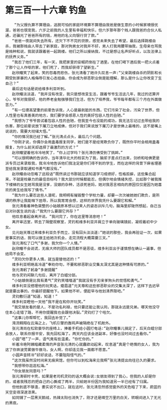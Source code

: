 # 第三百一十六章 钓鱼
        “为父报仇算不算理由，逃脱可怕的家庭环境算不算理由我爸是做生意的小时候家境很优渥，爸爸也很宠我，六岁之前我的人生里有幸福和快乐，但六岁那年那个贱人跟我爸的合伙人私通，还骗光了爸爸所有的钱，用他的名义向银行贷了款。”
       “爸爸一夜就间失去所有，还欠下不不完的贷款，感觉未来失去了希望，最后选择跳楼自杀，我被那贱由人带去了新家庭，那对狗男女对我并不好，男人打我用腰带抽我，生母亲也骂我是贱种和说，我就该跟着爸一起跳楼。他们之所以接纳我，不过是想让名声好听点，以及法律上的抚养义务。”
       “我忍了他们三年，有一天，我把家里的安眠药倒在了酒里。在他们喝下酒后我一把火点着了那个让人作呕的家，他们死了，而我却获得了望新生。”
       赵欣瞳笑了起来，笑的怨毒而悲伤，张元清看了她许久叹息一声:“父亲跳楼自杀的阴影和长期受到家暴的人格侮辱引发心态扭曲，你会成为邪恶职业倒是能理解，那么是什么让你改变了生自己？”
       最后这句话是说给维多利亚听到。
       赵欣瞳淡淡道，“我并没有改变，我只是想改变生活，跟着爷爷生活这几年，我过的还算开心，爷爷对我很好，他的养老金勉强够我们生活，但为了培养我，爷爷每年都有三个月在外面做苦力。”
       “有一位德高望重的前辈告诉我，人心是最航脏的东西，它们污染了社会，污染了世界，但人性里也有真善美的地方，我们要学会感恩人性的美好包容人性的丑陋。”
       “我想为了爷爷尝试着包容人性的丑陋，但我至今也没能的成功，我无法忘记过去带给我的伤害，那位前辈说放下屠刀立地成佛，但对于我们来说放下屠刀才是世佛上最难的，这不是嘴上说说的，需要大彻储大悟。”
       “你的情况我已经了解。”张元清点点头，最后几个问题。
       “你刚才说，你偶尔会用蛊毒报复同学，她们是不是经常欺负你了，既然你平时会相用蛊毒报复，为什么前天却选择了最激烈的方式？”
       赵欣瞳望着他冷冷地笑了，“你上过学吗？张元清仿佛受到了挑衅。”
       “可以很明确的告诉你，当年清华北大的校苌为了我，脑浆子差点打出来，剑桥和哈佛更是派专员过来录取我，我冷冷地告诉他们我注定是你们得不到的学生，而在这样的背景下麻省理甚至给我发录取通知书勇气都没有。”
       赵欣瞳自动忽略了这段话“既然读过书那就应该知道学习成绩好，性格孤僻，这些集合起来，不就是校暴力的最佳目标吗？我大部分时候都能忍，但偶尔地会情绪失控，比如那个被我推下楼梯的女生她骂我是没爹，没娘的杂种，活该死爸妈，她对我恶言相向的原因仅仅是因为她喜欢的男生给我写了情书。”
       “我为什么要忍这些人渣呢，我明明有摧毁整个学校力量，却要一次次被她她们欺负，是所谓的秩序让我能咽下屈辱，所以我常常会想，这样的世界我凭什么要跟它和解。”
       张元清看着神色桀整的小姑娘原本想以过来人的姿态训斥几句，脑海里却陡然想起，自己当日对孙医生说的话:“我凭什么要跟它共存？”
       他叹息着起身离开说。“我问完了，你在这里等消息吧！”
       离开审迅室，转去了隔壁观察室，灵钓和维多利亚并肩立于单向玻璃镜前，凝视着初中少女。
       见元始天尊过来维多利亚负手而立，没有回头淡淡道:“她说的那些，我会再验证一次，如果是事实的话，我可以做主给她次机会，走完流程大概需要三天。”
       张元清松了口气“多谢，我欠你一个人情。”
       赵欣瞳不会说谎，无痕大师的团队成员都不是恶徒，维多利亚出于谨慎想在确认一遍事，但结局不会变。
       “灵钧欠你更多人情，就当是替他还的！”
       维多利亚明艳高冷道“奉劝你句，不要和邪恶职业交集太深尤其是这种情有可原的。”
       张元清躬了躬身“多谢提醒”
       他与灵钓闲聊几句后，离开了白蜡分部。
       “小姑娘倒是比我有勇气”灵钓笑嘻嘻道“我就没有手刃亲爹狗头的觉悟和勇气。”
       维多利亚没搭理他的玩笑话，蹙眉道“元天尊和这些邪恶职业的交集太深了，这样下去迟早就是要出事的。你最好提醒他下。如果他不听，便趁早与他划清界限吧。”
       灵钧敷衍道“知道，知道！”
       维多利亚瞪他一天他“我不是在和你开玩笑。”
       “我交朋友看的是人，不是功名利禄，他只要还能让我认同，那就永远是兄弟。哪天他没守住本心走错了路，不用你提醒我也会跟他决裂。”灵钧打了个哈欠。
       “这事儿你帮帮忙，我回去补觉了。”
       湾流翱翔在云海之上，飞机引擎的轰鸣声被隔绝在了机舱外。
       张元清尚在松软豪华的座椅上，捧着手机给小圆打电话:“赵欣瞳事儿搞定了，后天白蜡分部会放人，联系你报平安，我先回松海了。两天内应该会进副本，好像也没时间过去看你。”
       小圆“嗯”了一声，语气竟有些温柔。“你忙你的。”
       听着冷艳阿姨暗藏柔情的声音张元清的心就蠢欲动起来，叹息道“真是个绝情的女人，我为这了你奔波劳累做牛做马，女人啊，你却连见我一面都不愿意。”
       小圆声音转冷“好好说话，不要阻阳怪气的。”
       “这次我虽然没时间来无痕宾馆，但你可以到松海来见我啊”张元清提出向往已久的要求。
       “我想带你逛逛松海。”
       “你女朋友同意吗？”
       张元清顿时卡壳，如果是老司机灵钧的话大概会说:女朋友得到了我心，但我的人却是你的，或者我残忍的把自己的心撕成了两半，只給她半份因为我知道另一半已经有了归属。
       但他到底不够渣，委实说不出口，就在这时，张元清忽然感觉窗外的天色暗了下来，蔚蓝的天空变得深邃漆黑。
       如同铺了一层黑天鹅绒，热辣太阳也消失了，刚才还是晴空万里的白天，转眼间进入了无光的黑夜。